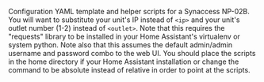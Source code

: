 Configuration YAML template and helper scripts for a Synaccess NP-02B. You will want to substitute your unit's IP instead of `<ip>` and your unit's outlet number (1-2) instead of `<outlet>`. Note that this requires the "requests" library to be installed in your Home Assistant's virtualenv or system python. Note also that this assumes the default admin/admin username and password combo to the web UI. You should place the scripts in the home directory if your Home Assistant installation or change the command to be absolute instead of relative in order to point at the scripts.
